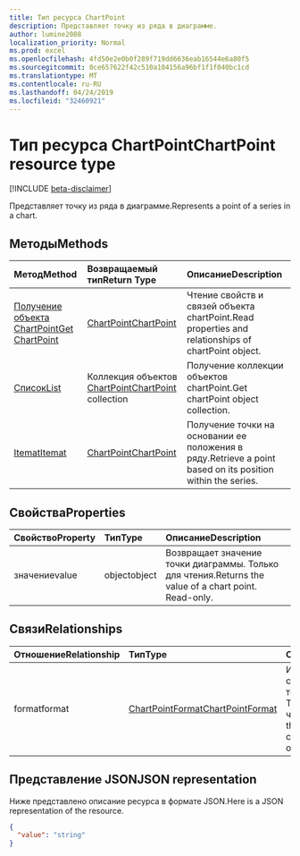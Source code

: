 ```yaml
---
title: Тип ресурса ChartPoint
description: Представляет точку из ряда в диаграмме.
author: lumine2008
localization_priority: Normal
ms.prod: excel
ms.openlocfilehash: 4fd50e2e0b0f289f719dd6636eab16544e6a80f5
ms.sourcegitcommit: 0ce657622f42c510a104156a96bf1f1f040bc1cd
ms.translationtype: MT
ms.contentlocale: ru-RU
ms.lasthandoff: 04/24/2019
ms.locfileid: "32460921"
---
```

# <a name="chartpoint-resource-type"></a><span data-ttu-id="74f5a-103">Тип ресурса ChartPoint</span><span class="sxs-lookup"><span data-stu-id="74f5a-103">ChartPoint resource type</span></span>

[!INCLUDE [beta-disclaimer](../../includes/beta-disclaimer.md)]

<span data-ttu-id="74f5a-104">Представляет точку из ряда в диаграмме.</span><span class="sxs-lookup"><span data-stu-id="74f5a-104">Represents a point of a series in a chart.</span></span>


## <a name="methods"></a><span data-ttu-id="74f5a-105">Методы</span><span class="sxs-lookup"><span data-stu-id="74f5a-105">Methods</span></span>

| <span data-ttu-id="74f5a-106">Метод</span><span class="sxs-lookup"><span data-stu-id="74f5a-106">Method</span></span>           | <span data-ttu-id="74f5a-107">Возвращаемый тип</span><span class="sxs-lookup"><span data-stu-id="74f5a-107">Return Type</span></span>    |<span data-ttu-id="74f5a-108">Описание</span><span class="sxs-lookup"><span data-stu-id="74f5a-108">Description</span></span>|
|:---------------|:--------|:----------|
|[<span data-ttu-id="74f5a-109">Получение объекта ChartPoint</span><span class="sxs-lookup"><span data-stu-id="74f5a-109">Get ChartPoint</span></span>](../api/chartpoint-get.md) | [<span data-ttu-id="74f5a-110">ChartPoint</span><span class="sxs-lookup"><span data-stu-id="74f5a-110">ChartPoint</span></span>](chartpoint.md) |<span data-ttu-id="74f5a-111">Чтение свойств и связей объекта chartPoint.</span><span class="sxs-lookup"><span data-stu-id="74f5a-111">Read properties and relationships of chartPoint object.</span></span>|
|[<span data-ttu-id="74f5a-112">Список</span><span class="sxs-lookup"><span data-stu-id="74f5a-112">List</span></span>](../api/chartpoint-list.md) | <span data-ttu-id="74f5a-113">Коллекция объектов [ChartPoint](chartpoint.md)</span><span class="sxs-lookup"><span data-stu-id="74f5a-113">[ChartPoint](chartpoint.md) collection</span></span> |<span data-ttu-id="74f5a-114">Получение коллекции объектов chartPoint.</span><span class="sxs-lookup"><span data-stu-id="74f5a-114">Get chartPoint object collection.</span></span> |
|[<span data-ttu-id="74f5a-115">Itemat</span><span class="sxs-lookup"><span data-stu-id="74f5a-115">Itemat</span></span>](../api/chartpointscollection-itemat.md)|[<span data-ttu-id="74f5a-116">ChartPoint</span><span class="sxs-lookup"><span data-stu-id="74f5a-116">ChartPoint</span></span>](chartpoint.md)|<span data-ttu-id="74f5a-117">Получение точки на основании ее положения в ряду.</span><span class="sxs-lookup"><span data-stu-id="74f5a-117">Retrieve a point based on its position within the series.</span></span>|

## <a name="properties"></a><span data-ttu-id="74f5a-118">Свойства</span><span class="sxs-lookup"><span data-stu-id="74f5a-118">Properties</span></span>
| <span data-ttu-id="74f5a-119">Свойство</span><span class="sxs-lookup"><span data-stu-id="74f5a-119">Property</span></span>     | <span data-ttu-id="74f5a-120">Тип</span><span class="sxs-lookup"><span data-stu-id="74f5a-120">Type</span></span>   |<span data-ttu-id="74f5a-121">Описание</span><span class="sxs-lookup"><span data-stu-id="74f5a-121">Description</span></span>|
|:---------------|:--------|:----------|
|<span data-ttu-id="74f5a-122">значение</span><span class="sxs-lookup"><span data-stu-id="74f5a-122">value</span></span>|<span data-ttu-id="74f5a-123">object</span><span class="sxs-lookup"><span data-stu-id="74f5a-123">object</span></span>|<span data-ttu-id="74f5a-p101">Возвращает значение точки диаграммы. Только для чтения.</span><span class="sxs-lookup"><span data-stu-id="74f5a-p101">Returns the value of a chart point. Read-only.</span></span>|

## <a name="relationships"></a><span data-ttu-id="74f5a-126">Связи</span><span class="sxs-lookup"><span data-stu-id="74f5a-126">Relationships</span></span>
| <span data-ttu-id="74f5a-127">Отношение</span><span class="sxs-lookup"><span data-stu-id="74f5a-127">Relationship</span></span> | <span data-ttu-id="74f5a-128">Тип</span><span class="sxs-lookup"><span data-stu-id="74f5a-128">Type</span></span>   |<span data-ttu-id="74f5a-129">Описание</span><span class="sxs-lookup"><span data-stu-id="74f5a-129">Description</span></span>|
|:---------------|:--------|:----------|
|<span data-ttu-id="74f5a-130">format</span><span class="sxs-lookup"><span data-stu-id="74f5a-130">format</span></span>|[<span data-ttu-id="74f5a-131">ChartPointFormat</span><span class="sxs-lookup"><span data-stu-id="74f5a-131">ChartPointFormat</span></span>](chartpointformat.md)|<span data-ttu-id="74f5a-p102">Инкапсулирует свойства формата точки диаграммы. Только для чтения.</span><span class="sxs-lookup"><span data-stu-id="74f5a-p102">Encapsulates the format properties chart point. Read-only.</span></span>|

## <a name="json-representation"></a><span data-ttu-id="74f5a-134">Представление JSON</span><span class="sxs-lookup"><span data-stu-id="74f5a-134">JSON representation</span></span>

<span data-ttu-id="74f5a-135">Ниже представлено описание ресурса в формате JSON.</span><span class="sxs-lookup"><span data-stu-id="74f5a-135">Here is a JSON representation of the resource.</span></span>

<!-- {
  "blockType": "resource",
  "optionalProperties": [

  ],
  "@odata.type": "microsoft.graph.chartPoint"
}-->

```json
{
  "value": "string"
}

```

<!-- uuid: 8fcb5dbc-d5aa-4681-8e31-b001d5168d79
2015-10-25 14:57:30 UTC -->
<!--
{
  "type": "#page.annotation",
  "description": "ChartPoint resource",
  "keywords": "",
  "section": "documentation",
  "tocPath": "",
  "suppressions": [
    "Error: /api-reference/beta/resources/chartpoint.md:\r\n      Exception processing links.\r\n    System.ArgumentException: Link Definition was null. Link text: !INCLUDE [beta-disclaimer](../../includes/beta-disclaimer.md)\r\n      at ApiDoctor.Validation.DocFile.get_LinkDestinations()\r\n      at ApiDoctor.Validation.DocSet.ValidateLinks(Boolean includeWarnings, String[] relativePathForFiles, IssueLogger issues, Boolean requireFilenameCaseMatch, Boolean printOrphanedFiles)"
  ]
}
-->
